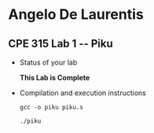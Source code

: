 # Angelo De Laurentis

## CPE 315 Lab 1 -- Piku

* Status of your lab

   **This Lab is Complete**

* Compilation and execution instructions

  `gcc -o piku piku.s`

  `./piku`


